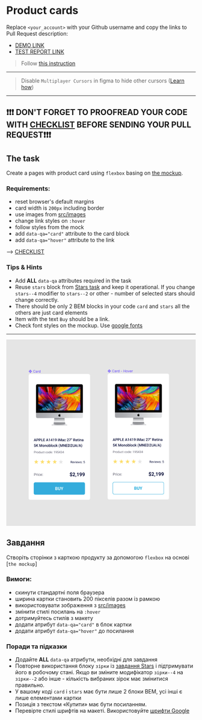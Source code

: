 # Product cards
Replace `<your_account>` with your Github username and copy the links to Pull Request description:
- [DEMO LINK](https://morozit.github.io/layout_product-cards/)
- [TEST REPORT LINK](https://morozit.github.io/layout_product-cards/report/html_report/)

> Follow [this instruction](https://mate-academy.github.io/layout_task-guideline)
___

> Disable `Multiplayer Cursors` in figma to hide other cursors ([Learn how](https://mate-academy.github.io/layout_task-guideline/figma.html#multiplayer-cursors))
___

## ❗️❗️❗️ DON'T FORGET TO PROOFREAD YOUR CODE WITH [CHECKLIST](https://github.com/mate-academy/layout_product-cards/blob/master/checklist.md) BEFORE SENDING YOUR PULL REQUEST❗️❗️❗️

## The task
Create a pages with product card using `flexbox` basing on [the mockup](https://www.figma.com/file/ojkArVazq7vsX0nbpn9CxZ/Moyo-%2F-Catalog-(ENG)?node-id=11325%3A2287).

### Requirements:
- reset browser's default margins
- card width is `200px` including border
- use images from [src/images](src/images)
- change link styles on `:hover`
- follow styles from the mock
- add `data-qa="card"` attribute to the card block
- add `data-qa="hover"` attribute to the link

--> [CHECKLIST](https://github.com/mate-academy/layout_product-cards/blob/master/checklist.md)

### Tips & Hints
- Add **ALL** `data-qa` attributes required in the task
- Reuse `stars` block from [Stars task](https://github.com/mate-academy/layout_stars)
and keep it operational. If you change `stars--4` modifier to `stars--2` or
other - number of selected stars should change correctly.
- There should be only 2 BEM blocks in your code `card` and `stars` all the others are just card elements
- Item with the text `Buy` should be a link.
- Check font styles on the mockup. Use [google fonts](https://fonts.google.com/)

---
![screenshot](./references/card-example.png)


## Завдання
Створіть сторінки з карткою продукту за допомогою `flexbox` на основі [`the mockup`]

### Вимоги:
- скинути стандартні поля браузера
- ширина картки становить 200 пікселів разом із рамкою
- використовувати зображення з [src/images](src/images)
- змінити стилі посилань на `:hover`
- дотримуйтесь стилів з макету
- додати атрибут `data-qa="card"` в блок картки
- додати атрибут `data-qa="hover"` до посилання

### Поради та підказки
- Додайте **ALL** `data-qa` атрибути, необхідні для завдання
- Повторне використання блоку `зірки` із [завдання Stars](https://github.com/mate-academy/layout_stars)
і підтримувати його в робочому стані. Якщо ви зміните модифікатор `зірки--4` на `зірки--2` або
інше - кількість вибраних зірок має змінитися правильно.
- У вашому коді `card` і `stars` має бути лише 2 блоки BEM, усі інші є лише елементами картки
- Позиція з текстом «Купити» має бути посиланням.
- Перевірте стилі шрифтів на макеті. Використовуйте [шрифти Google](https://fonts.google.com/)
